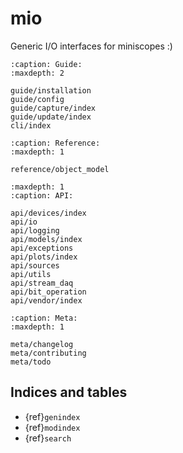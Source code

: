 # mio

Generic I/O interfaces for miniscopes :)

```{toctree}
:caption: Guide:
:maxdepth: 2

guide/installation
guide/config
guide/capture/index
guide/update/index
cli/index
```

```{toctree}
:caption: Reference:
:maxdepth: 1

reference/object_model
```

```{toctree}
:maxdepth: 1
:caption: API:

api/devices/index
api/io
api/logging
api/models/index
api/exceptions
api/plots/index
api/sources
api/utils
api/stream_daq
api/bit_operation
api/vendor/index
```

```{toctree}
:caption: Meta:
:maxdepth: 1

meta/changelog
meta/contributing
meta/todo
```
 

## Indices and tables

* {ref}`genindex`
* {ref}`modindex`
* {ref}`search`
